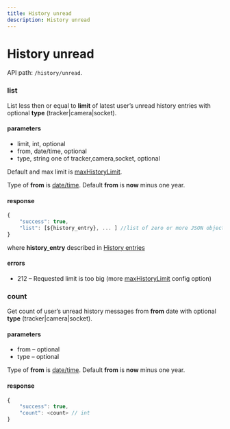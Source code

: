 ```yaml
---
title: History unread
description: History unread
---
```


# History unread

API path: `/history/unread`.

### list

List less then or equal to **limit** of latest user’s unread history entries with optional **type** (tracker|camera|socket).

#### parameters

*   limit, int, optional
*   from, date/time, optional
*   type, string one of tracker,camera,socket, optional

Default and max limit is [maxHistoryLimit](../../../getting-started.md#constants).

Type of **from** is [date/time](../../../getting-started.md#data-types). Default **from** is **now** minus one year.

#### response

```js
{
    "success": true,
    "list": [${history_entry}, ... ] //list of zero or more JSON objects
}
```

where **history_entry** described in [History entries](index.md#history-entries)

#### errors

*   212 – Requested limit is too big (more [maxHistoryLimit](../../../getting-started.md#constants) config option)


### count

Get count of user’s unread history messages from **from** date with optional **type** (tracker|camera|socket).

#### parameters

*   from – optional
*   type – optional

Type of **from** is [date/time](../../../getting-started.md#data-types). Default **from** is **now** minus one year.

#### response

```js
{
    "success": true,
    "count": <count> // int
}
```